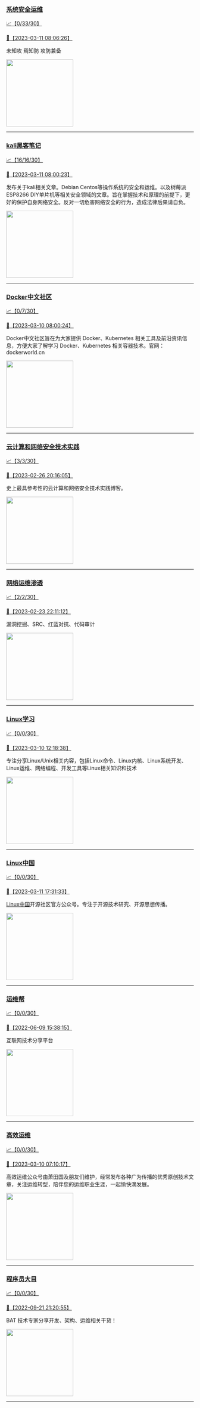 
### [系统安全运维](http://wechat.doonsec.com/wechat_echarts/?biz=Mzk0NjE0NDc5OQ==)

[:chart_with_upwards_trend:【0/33/30】](http://wechat.doonsec.com/wechat_echarts/?biz=Mzk0NjE0NDc5OQ==)

[:camera_flash:【2023-03-11 08:06:26】](https://mp.weixin.qq.com/s?__biz=Mzk0NjE0NDc5OQ==&mid=2247518496&idx=1&sn=64b7edeeed4259e2c6e8fbf934cb38fc&chksm=c3085a50f47fd3468e8cdad03de1e32798636bf146d319d895373fad0c23f7bc7544a5461547&scene=27#wechat_redirect)

未知攻 焉知防 攻防兼备

<img align="top" width="180" src="http://open.weixin.qq.com/qr/code?username=gh_2c298b630170" alt="" />

---


### [kali黑客笔记](http://wechat.doonsec.com/wechat_echarts/?biz=MzkxMzIwNTY1OA==)

[:chart_with_upwards_trend:【16/16/30】](http://wechat.doonsec.com/wechat_echarts/?biz=MzkxMzIwNTY1OA==)

[:camera_flash:【2023-03-11 08:00:23】](https://mp.weixin.qq.com/s?__biz=MzkxMzIwNTY1OA==&mid=2247495099&idx=1&sn=efe91c452009b864a112daacd894f9d6&chksm=c1039d4ef67414585c3c2c56f945e35eff97033c965113b8451616d7a72314f2250c8dec216a&scene=27#wechat_redirect)

发布关于kali相关文章。Debian Centos等操作系统的安全和运维。以及树莓派 ESP8266 DIY单片机等相关安全领域的文章。旨在掌握技术和原理的前提下，更好的保护自身网络安全。反对一切危害网络安全的行为，造成法律后果请自负。

<img align="top" width="180" src="http://open.weixin.qq.com/qr/code?username=gh_fbcaf351ddc1" alt="" />

---


### [Docker中文社区](http://wechat.doonsec.com/wechat_echarts/?biz=MzI1NzI5NDM4Mw==)

[:chart_with_upwards_trend:【0/7/30】](http://wechat.doonsec.com/wechat_echarts/?biz=MzI1NzI5NDM4Mw==)

[:camera_flash:【2023-03-10 08:00:24】](https://mp.weixin.qq.com/s?__biz=MzI1NzI5NDM4Mw==&mid=2247494628&idx=1&sn=59d87d307de37e37818c2af022dfc626&chksm=ea1b02a4dd6c8bb2c6b43681360f93803d733e5633a3e8fcf9dc2df295ed5df371d8c3e805d1&scene=27#wechat_redirect)

Docker中文社区旨在为大家提供 Docker、Kubernetes 相关工具及前沿资讯信息，方便大家了解学习 Docker、Kubernetes 相关容器技术。官网：dockerworld.cn

<img align="top" width="180" src="http://open.weixin.qq.com/qr/code?username=gh_8620cb9f61a5" alt="" />

---


### [云计算和网络安全技术实践](http://wechat.doonsec.com/wechat_echarts/?biz=MzA3MjM5MDc2Nw==)

[:chart_with_upwards_trend:【3/3/30】](http://wechat.doonsec.com/wechat_echarts/?biz=MzA3MjM5MDc2Nw==)

[:camera_flash:【2023-02-26 20:16:05】](https://mp.weixin.qq.com/s?__biz=MzA3MjM5MDc2Nw==&mid=2650747471&idx=1&sn=961b1a1286e4858e60e54c2144e533ec&chksm=8714934fb0631a592842efa0a51cd076526771e94c5d180ec52e1d70e88da047df54256211df&scene=27#wechat_redirect)

史上最具参考性的云计算和网络安全技术实践博客。

<img align="top" width="180" src="http://open.weixin.qq.com/qr/code?username=gh_34d6b0cb5633" alt="" />

---


### [网络运维渗透](http://wechat.doonsec.com/wechat_echarts/?biz=MzA3MjMxODUwNg==)

[:chart_with_upwards_trend:【2/2/30】](http://wechat.doonsec.com/wechat_echarts/?biz=MzA3MjMxODUwNg==)

[:camera_flash:【2023-02-23 22:11:12】](https://mp.weixin.qq.com/s?__biz=MzA3MjMxODUwNg==&mid=2247485830&idx=1&sn=661573dc7c946dbab048052f9c6c394c&chksm=9f2162c3a856ebd59ac4330f9cd47744613a5a50aa20ea0796937d9f79d8b728f2defc1601fa&scene=27&key=8952ddb152a51cc547d8a8bd6662905ff30517bdefb3331df3603fbe9f432285fd024ad9235ba73f151cf0f3569fa823e1ec56395db2375832929fe841f801cd169a90860d6538d1db5b130f5efe3a516f204c69b9d143f928665da2cbce4f5f8a976cb5017992c3530d2f42ad0bd7665eec818d6c63e028de7bc5153b88c68a&ascene=15&uin=MzgxODQ4MjMz&devicetype=Windows+10+x64&version=6308011a&lang=zh_CN&session_us=gh_c2731fbedaf6&countrycode=GY&exportkey=n_ChQIAhIQiOT%2F%2F55eGPduyWC0N27gpxLvAQIE97dBBAEAAAAAALwWIMBcbdIAAAAOpnltbLcz9gKNyK89dVj07W0YHkgAgeRJKwhGXHY74GcxiZ%2BJCMaSR5NJaQ1Z1h7cwTl44WI0Jzmre%2Fr%2F5IBttjg7tYJWRk8WeUd553hWAH2UbM4CdQscL%2FoFxom10%2BRpRPBmBVIR1OSe5x8khqawvpGJp1G9IP%2BMKyHPLheNyH77v86ssXEBOssq%2FvZWM3L%2FWzbsBRNxjuUmfF6pL79%2BlfDwBO%2BchK6xt6td3oGRuyBI5hTcO6K8qrFgDxsNDWLoe4gRsw1gC%2F%2BLg4aJt%2F3C2BaeTmDhkJdW&acctmode=0&pass_ticket&scene=27#wechat_redirect)

漏洞挖掘、SRC、红蓝对抗、代码审计

<img align="top" width="180" src="http://open.weixin.qq.com/qr/code?username=gh_304f5239b3b0" alt="" />

---


### [Linux学习](http://wechat.doonsec.com/wechat_echarts/?biz=MzI4MDEwNzAzNg==)

[:chart_with_upwards_trend:【0/0/30】](http://wechat.doonsec.com/wechat_echarts/?biz=MzI4MDEwNzAzNg==)

[:camera_flash:【2023-03-10 12:18:38】](https://mp.weixin.qq.com/s?__biz=MzI4MDEwNzAzNg==&mid=2649459964&idx=1&sn=134dd58856f8af8d0ce31956cc06341b&chksm=f3a2ad8fc4d52499d8c71e3b191f32f41744653506fbbfcdafc5b388fc0c52e36f3ecc549892&scene=27#wechat_redirect)

专注分享Linux/Unix相关内容，包括Linux命令、Linux内核、Linux系统开发、Linux运维、网络编程、开发工具等Linux相关知识和技术

<img align="top" width="180" src="http://open.weixin.qq.com/qr/code?username=gh_cb990d3ccd5f" alt="" />

---


### [Linux中国](http://wechat.doonsec.com/wechat_echarts/?biz=MjM5NjQ4MjYwMQ==)

[:chart_with_upwards_trend:【0/0/30】](http://wechat.doonsec.com/wechat_echarts/?biz=MjM5NjQ4MjYwMQ==)

[:camera_flash:【2023-03-11 17:31:33】](https://mp.weixin.qq.com/s?__biz=MjM5NjQ4MjYwMQ==&mid=2664676625&idx=1&sn=c18497dc6bd5253d712efa7c7feb9d16&chksm=bdcf86578ab80f41c0e467b0204f43fad911a9822ae4c52dbcd527e1fd49155f4955814a9f31&scene=27#wechat_redirect)

[Linux中国](https://linux.cn/)开源社区官方公众号。专注于开源技术研究、开源思想传播。

<img align="top" width="180" src="http://open.weixin.qq.com/qr/code?username=gh_52ef55f8adfd" alt="" />

---


### [运维帮](http://wechat.doonsec.com/wechat_echarts/?biz=MzA3MzYwNjQ3NA==)

[:chart_with_upwards_trend:【0/0/30】](http://wechat.doonsec.com/wechat_echarts/?biz=MzA3MzYwNjQ3NA==)

[:camera_flash:【2022-06-09 15:38:15】](https://mp.weixin.qq.com/s?__biz=MzA3MzYwNjQ3NA==&mid=2651301005&idx=1&sn=591c720a722d1091269049b822fa468b&chksm=84ff70a8b388f9beca2bbd95f4aa3fe7cb5fcb95b2b822a01b29b2a778b1a50d3ae19a0f9b3b&scene=27&key=3820ae6439ecdd67569d451dccff2df72725e4e22c34cf0a6ddd9a37045228bd9e958856d57127a3f0f2522acca0e50d1b9db03eea86dde0680fbf05e411e63a283bfecaed40196b0ed89737b29cc623c841187edc0bd2d4550f25978018b7b304803ce91e21d90c852d7aba839600f479f9b865321cb8c5435b0cd4edb5a8b0&ascene=15&uin=NTY2NTA4NjQ%3D&devicetype=Windows+Server+2016+x64&version=63060012&lang=zh_CN&session_us=gh_fc624022782d&exportkey=AxkXZwZaGn73CaYoM3ekAIk%3D&acctmode=0&pass_ticket=LY1K1kgm7M57xazR8DnzDx%2BiXiK1JFuyFgS5dcc8bbJqloaGfg67cPFCEdwYtoyz&wx_header=0&fontgear=2&scene=27#wechat_redirect)

互联网技术分享平台

<img align="top" width="180" src="http://open.weixin.qq.com/qr/code?username=gh_445a39329cd8" alt="" />

---


### [高效运维](http://wechat.doonsec.com/wechat_echarts/?biz=MzA4Nzg5Nzc5OA==)

[:chart_with_upwards_trend:【0/0/30】](http://wechat.doonsec.com/wechat_echarts/?biz=MzA4Nzg5Nzc5OA==)

[:camera_flash:【2023-03-10 07:10:17】](https://mp.weixin.qq.com/s?__biz=MzA4Nzg5Nzc5OA==&mid=2651730631&idx=2&sn=ba847a0b00ce2c5b0e6d100671ae1c44&chksm=8bc8f16ebcbf787847ed672bd073c6d460bf4f7a5d33db33adadd4124618a23094de15761ee1&scene=27#wechat_redirect)

高效运维公众号由萧田国及朋友们维护，经常发布各种广为传播的优秀原创技术文章，关注运维转型，陪伴您的运维职业生涯，一起愉快滴发展。

<img align="top" width="180" src="http://open.weixin.qq.com/qr/code?username=gh_0fdeda7cb50a" alt="" />

---


### [程序员大目](http://wechat.doonsec.com/wechat_echarts/?biz=MzI4ODQ3NjE2OA==)

[:chart_with_upwards_trend:【0/0/30】](http://wechat.doonsec.com/wechat_echarts/?biz=MzI4ODQ3NjE2OA==)

[:camera_flash:【2022-09-21 21:20:55】](https://mp.weixin.qq.com/s?__biz=MzI4ODQ3NjE2OA==&mid=2247500356&idx=1&sn=69754a844e3a51a5427a0efec6aa45bd&chksm=ec3f5f23db48d6353810ef9157baf1fc90adbd884423aba73bd00450e5e6777e6e46dbe30489&scene=27&key=512fb80aa4f22d2a8ac8a7af6059d9b697eaef75ed0476d4690fc363cab93d636f7775d20d20fd3b1cd8bc051e62783ef79a2497a6b927846f0446f0af1324426177ebc087d480f11223e6aa409b2a26ab3d9ac220856bd51003dc89dc5306590dc812175fea69cf84266821b6f428181384d29a2d5a699f58c3d897ce4f980a&ascene=15&uin=MTA3Mzc3OTIzNQ%3D%3D&devicetype=Windows+Server+2016+x64&version=63070517&lang=zh_CN&session_us=gh_5f81484d311e&exportkey=AfaIj87lbeDD6CwHew4i%2FSM%3D&acctmode=0&pass_ticket=nP6spRM8hMyiazMifMuFetRdSji3u6F4iU1PoNglFE6zGbwDRWX%2F4QyvCBMQQBay&wx_header=0&fontgear=2&scene=27#wechat_redirect)

BAT 技术专家分享开发、架构、运维相关干货！

<img align="top" width="180" src="http://open.weixin.qq.com/qr/code?username=gh_e6849e368b5f" alt="" />

---


